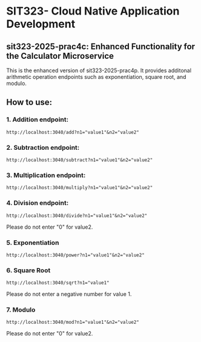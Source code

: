 # SIT323- Cloud Native Application Development

## sit323-2025-prac4c: Enhanced Functionality for the Calculator Microservice
This is the enhanced version of sit323-2025-prac4p. It provides additonal arithmetic operation endpoints such as exponentiation, square root, and modulo.

## How to use:
### 1. Addition endpoint: 
``` http://localhost:3040/add?n1="value1"&n2="value2" ```

### 2. Subtraction endpoint: 
``` http://localhost:3040/subtract?n1="value1"&n2="value2" ```

### 3. Multiplication endpoint: 
``` http://localhost:3040/multiply?n1="value1"&n2="value2" ```

### 4. Division endpoint: 
``` http://localhost:3040/divide?n1="value1"&n2="value2" ```

Please do not enter "0" for value2.

### 5. Exponentiation
``` http://localhost:3040/power?n1="value1"&n2="value2" ```

### 6. Square Root
``` http://localhost:3040/sqrt?n1="value1" ```

Please do not enter a negative number for value 1.

### 7. Modulo
``` http://localhost:3040/mod?n1="value1"&n2="value2" ```

Please do not enter "0" for value2.
